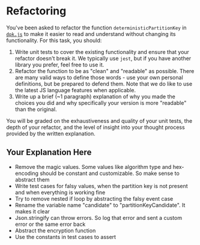 # Refactoring

You've been asked to refactor the function `deterministicPartitionKey` in [`dpk.js`](dpk.js) to make it easier to read and understand without changing its functionality. For this task, you should:

1. Write unit tests to cover the existing functionality and ensure that your refactor doesn't break it. We typically use `jest`, but if you have another library you prefer, feel free to use it.
2. Refactor the function to be as "clean" and "readable" as possible. There are many valid ways to define those words - use your own personal definitions, but be prepared to defend them. Note that we do like to use the latest JS language features when applicable.
3. Write up a brief (~1 paragraph) explanation of why you made the choices you did and why specifically your version is more "readable" than the original.

You will be graded on the exhaustiveness and quality of your unit tests, the depth of your refactor, and the level of insight into your thought process provided by the written explanation.

## Your Explanation Here

- Remove the magic values. Some values like algorithm type and hex-encoding should be constant and customizable. So make sense to abstract them
- Write test cases for falsy values, when the partition key is not present and when everything is working fine
- Try to remove nested if loop by abstracting the falsy event case
- Rename the variable name "candidate" to "partitionKeyCandidate". It makes it clear
- Json.stringify can throw errors. So log that error and sent a custom error or the same error back
- Abstract the encryption function
- Use the constants in test cases to assert